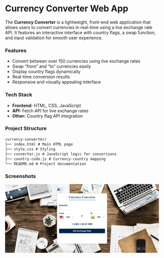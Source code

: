 # Currency Converter Web App

The **Currency Converter** is a lightweight, front-end web application that allows users to convert currencies in real-time using a live exchange rate API. It features an interactive interface with country flags, a swap function, and input validation for smooth user experience.

### Features
- Convert between over 150 currencies using live exchange rates
- Swap “from” and “to” currencies easily
- Display country flags dynamically
- Real-time conversion results
- Responsive and visually appealing interface

### Tech Stack
- **Frontend:** HTML, CSS, JavaScript
- **API:** Fetch API for live exchange rates
- **Other:** Country flag API integration

### Project Structure
```
currency-converter/
├── index.html # Main HTML page
├── style.css # Styling
├── converter.js # JavaScript logic for conversions
├── country-code.js # Currency-country mapping
└── README.md # Project documentation
```

### Screenshots
![Converter UI](./screenshots/converter_ui.png)

